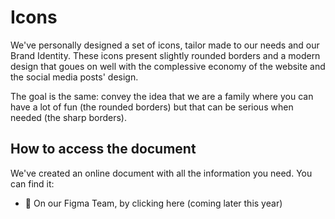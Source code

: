 # Icons
We've personally designed a set of icons, tailor made to our needs and our Brand Identity.
These icons present slightly rounded borders and a modern design that goues on well with the complessive economy of the website and the social media posts' design.

The goal is the same: convey the idea that we are a family where you can have a lot of fun (the rounded borders) but that can be serious when needed (the sharp borders).

## How to access the document
We've created an online document with all the information you need. You can find it:
- 🚀 On our Figma Team, by clicking here (coming later this year)